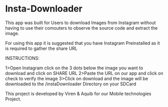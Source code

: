 Insta-Downloader
================

This  app was built for Users to download Images from Instagram without having to use their comouters to observe the source code and extract the image.

For using this app it is suggested that you have Instagram Preinstalled as it is required to gather the share URL


INSTRUCTIONS:


1>Open Instagram click on the 3 dots below the image you want to download and click on SHARE URL
2>Paste the URL on our app and click on check to verify the image
3>Click on download and the image will be downloaded to the /instaDownloader Directory on your SDCard


This project is developed by Viren & Aquib for our Mobile technologies Project.



